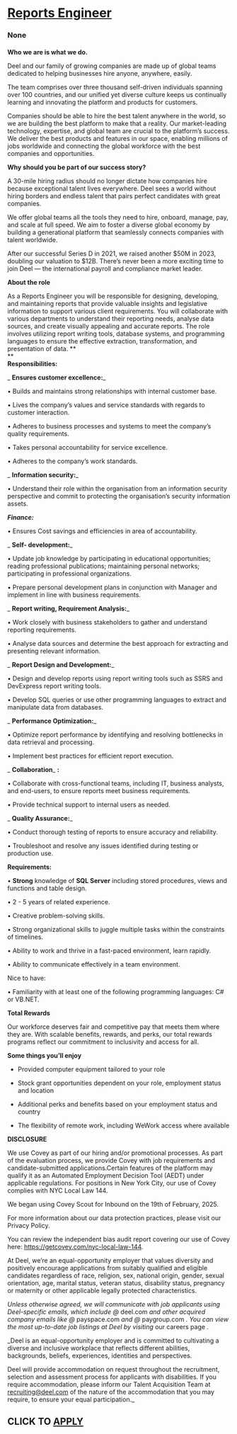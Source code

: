 # [Reports Engineer](https://www.remotewlb.com/apply/reports-engineer-140738)  
### None  
####  

**Who we are is what we do.**

Deel and our family of growing companies are made up of global teams dedicated to helping businesses hire anyone, anywhere, easily.

The team comprises over three thousand self-driven individuals spanning over 100 countries, and our unified yet diverse culture keeps us continually learning and innovating the platform and products for customers.

Companies should be able to hire the best talent anywhere in the world, so we are building the best platform to make that a reality. Our market-leading technology, expertise, and global team are crucial to the platform’s success. We deliver the best products and features in our space, enabling millions of jobs worldwide and connecting the global workforce with the best companies and opportunities.

 **Why should you be part of our success story?**

A 30-mile hiring radius should no longer dictate how companies hire because exceptional talent lives everywhere. Deel sees a world without hiring borders and endless talent that pairs perfect candidates with great companies.

We offer global teams all the tools they need to hire, onboard, manage, pay, and scale at full speed. We aim to foster a diverse global economy by building a generational platform that seamlessly connects companies with talent worldwide.

After our successful Series D in 2021, we raised another $50M in 2023, doubling our valuation to $12B. There’s never been a more exciting time to join Deel — the international payroll and compliance market leader.

 **About the role**

As a Reports Engineer you will be responsible for designing, developing, and maintaining reports that provide valuable insights and legislative information to support various client requirements. You will collaborate with various departments to understand their reporting needs, analyse data sources, and create visually appealing and accurate reports. The role involves utilizing report writing tools, database systems, and programming languages to ensure the effective extraction, transformation, and presentation of data. **  
**  
 **Responsibilities:**

 _ **Ensures customer excellence:**_

• Builds and maintains strong relationships with internal customer base.

• Lives the company’s values and service standards with regards to customer interaction.

• Adheres to business processes and systems to meet the company’s quality requirements.

• Takes personal accountability for service excellence.

• Adheres to the company’s work standards.

 _ **Information security:**_

• Understand their role within the organisation from an information security perspective and commit to protecting the organisation’s security information assets.

_**Finance:**_

• Ensures Cost savings and efficiencies in area of accountability.

 _ **Self- development:**_

• Update job knowledge by participating in educational opportunities; reading professional publications; maintaining personal networks; participating in professional organizations.

• Prepare personal development plans in conjunction with Manager and implement in line with business requirements.

 _ **Report writing, Requirement Analysis:**_

• Work closely with business stakeholders to gather and understand reporting requirements.

• Analyse data sources and determine the best approach for extracting and presenting relevant information.

 _ **Report Design and Development:**_

• Design and develop reports using report writing tools such as SSRS and DevExpress report writing tools.

• Develop SQL queries or use other programming languages to extract and manipulate data from databases.

 _ **Performance Optimization:**_

• Optimize report performance by identifying and resolving bottlenecks in data retrieval and processing.

• Implement best practices for efficient report execution.

 _ **Collaboration**_ **:**

• Collaborate with cross-functional teams, including IT, business analysts, and end-users, to ensure reports meet business requirements.

• Provide technical support to internal users as needed.

 _ **Quality Assurance:**_

• Conduct thorough testing of reports to ensure accuracy and reliability.

• Troubleshoot and resolve any issues identified during testing or production use.

 **Requirements:**

• **Strong** knowledge of **SQL Server** including stored procedures, views and functions and table design.

• 2 - 5 years of related experience.

• Creative problem-solving skills.

• Strong organizational skills to juggle multiple tasks within the constraints of timelines.

• Ability to work and thrive in a fast-paced environment, learn rapidly.

• Ability to communicate effectively in a team environment.

  
Nice to have:

• Familiarity with at least one of the following programming languages: C# or VB.NET.

 **Total Rewards**

Our workforce deserves fair and competitive pay that meets them where they are. With scalable benefits, rewards, and perks, our total rewards programs reflect our commitment to inclusivity and access for all.

**Some things you’ll enjoy**

  * Provided computer equipment tailored to your role

  * Stock grant opportunities dependent on your role, employment status and location

  * Additional perks and benefits based on your employment status and country

  * The flexibility of remote work, including WeWork access where available

 **DISCLOSURE**

We use Covey as part of our hiring and/or promotional processes. As part of the evaluation process, we provide Covey with job requirements and candidate-submitted applications.Certain features of the platform may qualify it as an Automated Employment Decision Tool (AEDT) under applicable regulations. For positions in New York City, our use of Covey complies with NYC Local Law 144.

We began using Covey Scout for Inbound on the 19th of February, 2025.

For more information about our data protection practices, please visit our Privacy Policy.

You can review the independent bias audit report covering our use of Covey here: https://getcovey.com/nyc-local-law-144.

At Deel, we’re an equal-opportunity employer that values diversity and positively encourage applications from suitably qualified and eligible candidates regardless of race, religion, sex, national origin, gender, sexual orientation, age, marital status, veteran status, disability status, pregnancy or maternity or other applicable legally protected characteristics.

 _Unless otherwise agreed, we will communicate with job applicants using Deel-specific emails, which include @_ deel.com _and other acquired company emails like @_ payspace.com _and @_ paygroup.com _. You can view the most up-to-date job listings at Deel by visiting_ our careers page _._  
  
 _Deel is an equal-opportunity employer and is committed to cultivating a diverse and inclusive workplace that reflects different abilities, backgrounds, beliefs, experiences, identities and perspectives.  
  
Deel will provide accommodation on request throughout the recruitment, selection and assessment process for applicants with disabilities. If you require accommodation, please inform our Talent Acquisition Team at recruiting@deel.com of the nature of the accommodation that you may require, to ensure your equal participation._

  
## CLICK TO [APPLY](https://www.remotewlb.com/apply/reports-engineer-140738)

